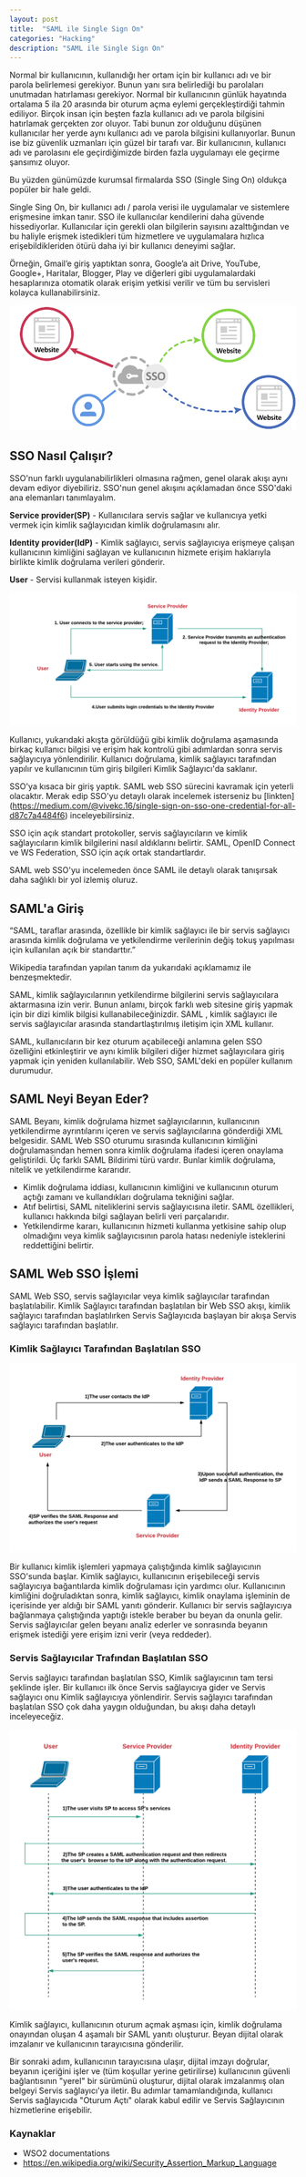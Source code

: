```yaml
---
layout: post
title:  "SAML ile Single Sign On" 
categories: "Hacking"
description: "SAML ile Single Sign On"
---
```


Normal bir kullanıcının, kullanıdığı her ortam için bir kullanıcı adı ve bir parola belirlemesi gerekiyor. Bunun yanı sıra belirlediği bu parolaları unutmadan hatırlaması gerekiyor. Normal bir kullanıcının günlük hayatında ortalama 5 ila 20 arasında bir oturum açma eylemi gerçekleştirdiği tahmin ediliyor. Birçok insan için beşten fazla kullanıcı adı ve parola bilgisini hatırlamak gerçekten zor oluyor. Tabi bunun zor olduğunu düşünen kullanıcılar her yerde aynı kullanıcı adı ve parola bilgisini kullanıyorlar. Bunun ise biz güvenlik uzmanları için güzel bir tarafı var. Bir kullanıcının, kullanıcı adı ve parolasını ele geçirdiğimizde birden fazla uygulamayı ele geçirme şansımız oluyor. 

Bu yüzden günümüzde kurumsal firmalarda SSO (Single Sing On) oldukça popüler bir hale geldi.

Single Sing On, bir kullanıcı adı / parola verisi ile uygulamalar ve sistemlere erişmesine imkan tanır. SSO ile kullanıcılar kendilerini daha güvende hissediyorlar. Kullanıcılar için gerekli olan bilgilerin sayısını azalttığından ve bu haliyle erişmek istedikleri tüm hizmetlere ve uygulamalara hızlıca erişebildikleriden ötürü daha iyi bir kullanıcı deneyimi sağlar.

Örneğin, Gmail’e giriş yaptıktan sonra, Google’a ait Drive, YouTube, Google+, Haritalar, Blogger, Play ve diğerleri gibi uygulamalardaki hesaplarınıza otomatik olarak erişim yetkisi verilir ve tüm bu servisleri kolayca kullanabilirsiniz.

![Single Sing On Login](../assets/images/2019-10-03/sso-onelogin-01.png)

## SSO Nasıl Çalışır?

SSO'nun farklı uygulanabilirlikleri olmasına rağmen, genel olarak akışı aynı devam ediyor diyebiliriz. SSO'nun genel akışını açıklamadan önce SSO'daki ana elemanları tanımlayalım.

**Service provider(SP)** -  Kullanıcılara servis sağlar ve kullanıcıya yetki vermek için kimlik sağlayıcıdan kimlik doğrulamasını alır.

**Identity provider(IdP)** - Kimlik sağlayıcı, servis sağlayıcıya erişmeye çalışan kullanıcının kimliğini sağlayan ve kullanıcının hizmete erişim haklarıyla birlikte kimlik doğrulama verileri gönderir.

**User** - Servisi kullanmak isteyen kişidir.

![Single Sing On Akışı](../assets/images/2019-10-03/sso-genel-akis.png)

Kullanıcı, yukarıdaki akışta görüldüğü gibi kimlik doğrulama aşamasında birkaç kullanıcı bilgisi ve erişim hak kontrolü gibi adımlardan sonra servis sağlayıcıya yönlendirilir. Kullanıcı doğrulama, kimlik sağlayıcı tarafından yapılır ve kullanıcının tüm giriş bilgileri Kimlik Sağlayıcı'da saklanır.

SSO'ya kısaca bir giriş yaptık. SAML web SSO sürecini kavramak için yeterli olacaktır. Merak edip SSO'yu detaylı olarak incelemek isterseniz bu [linkten] (https://medium.com/@vivekc.16/single-sign-on-sso-one-credential-for-all-d87c7a4484f6) inceleyebilirsiniz.

SSO için açık standart protokoller, servis sağlayıcıların ve kimlik sağlayıcıların kimlik bilgilerini nasıl aldıklarını belirtir. SAML, OpenID Connect ve WS Federation, SSO için açık ortak standartlardır.

SAML web SSO'yu incelemeden önce SAML ile detaylı olarak tanışırsak daha sağlıklı bir yol izlemiş oluruz.

## SAML'a Giriş

“SAML, taraflar arasında, özellikle bir kimlik sağlayıcı ile bir servis sağlayıcı arasında kimlik doğrulama ve yetkilendirme verilerinin değiş tokuş yapılması için kullanılan açık bir standarttır.”

Wikipedia tarafından yapılan tanım da yukarıdaki açıklamamız ile benzeşmektedir. 

SAML, kimlik sağlayıcılarının yetkilendirme bilgilerini servis sağlayıcılara aktarmasına izin verir. Bunun anlamı, birçok farklı web sitesine giriş yapmak için bir dizi kimlik bilgisi kullanabileceğinizdir. SAML , kimlik sağlayıcı ile servis sağlayıcılar arasında standartlaştırılmış iletişim için XML kullanır.

SAML, kullanıcıların bir kez oturum açabileceği anlamına gelen SSO özelliğini etkinleştirir ve aynı kimlik bilgileri diğer hizmet sağlayıcılara giriş yapmak için yeniden kullanılabilir. Web SSO, SAML'deki en popüler kullanım durumudur.

## SAML Neyi Beyan Eder?

SAML Beyanı, kimlik doğrulama hizmet sağlayıcılarının, kullanıcının yetkilendirme ayrıntılarını içeren ve servis sağlayıcılarına gönderdiği XML belgesidir. SAML Web SSO oturumu sırasında kullanıcının kimliğini doğrulamasından hemen sonra kimlik doğrulama ifadesi içeren onaylama geliştirildi. Üç farklı SAML Bildirimi türü vardır. Bunlar kimlik doğrulama, nitelik ve yetkilendirme kararıdır. 

- Kimlik doğrulama iddiası, kullanıcının kimliğini ve kullanıcının oturum açtığı zamanı ve kullandıkları doğrulama tekniğini sağlar.
- Atıf belirtisi, SAML niteliklerini servis sağlayıcısına iletir. SAML özellikleri, kullanıcı hakkında bilgi sağlayan belirli veri parçalarıdır.
- Yetkilendirme kararı, kullanıcının hizmeti kullanma yetkisine sahip olup olmadığını veya kimlik sağlayıcısının parola hatası nedeniyle isteklerini reddettiğini belirtir.

## SAML Web SSO İşlemi

SAML Web SSO, servis sağlayıcılar veya kimlik sağlayıcılar tarafından başlatılabilir. Kimlik Sağlayıcı tarafından başlatılan bir Web SSO akışı, kimlik sağlayıcı tarafından başlatılırken Servis Sağlayıcıda başlayan bir akışa Servis sağlayıcı tarafından başlatılır. 

### Kimlik Sağlayıcı Tarafından Başlatılan SSO

![Kimlik Sağlayıcı Tarafından Başlatılan SSO](../assets/images/2019-10-03/idp-baslatilan-sso.png)

Bir kullanıcı kimlik işlemleri yapmaya çalıştığında kimlik sağlayıcının SSO'sunda başlar. Kimlik sağlayıcı, kullanıcının erişebileceği servis sağlayıcıya bağantılarda kimlik doğrulaması için yardımcı olur. Kullanıcının kimliğini doğruladıktan sonra, kimlik sağlayıcı, kimlik onaylama işleminin de içerisinde yer aldığı bir SAML yanıtı gönderir. Kullanıcı bir servis sağlayıcıya bağlanmaya çalıştığında yaptığı istekle beraber bu beyan da onunla gelir. Servis sağlayıcılar gelen beyanı analiz ederler ve sonrasında beyanın erişmek istediği yere erişim izni verir (veya reddeder).

### Servis Sağlayıcılar Trafından Başlatılan SSO

Servis sağlayıcı tarafından başlatılan SSO, Kimlik sağlayıcının tam tersi şeklinde işler. Bir kullanıcı ilk önce Servis sağlayıcıya gider ve Servis sağlayıcı onu Kimlik sağlayıcıya yönlendirir. Servis sağlayıcı tarafından başlatılan SSO çok daha yaygın olduğundan, bu akışı daha detaylı inceleyeceğiz.

![Servis Sağlayıcı Tarafından Başlatılan SSO](../assets/images/2019-10-03/sp-baslatilan-sso.png)

Kimlik sağlayıcı, kullanıcının oturum açmak aşması için, kimlik doğrulama onayından oluşan 4 aşamalı bir SAML yanıtı oluşturur. Beyan dijital olarak imzalanır ve kullanıcının tarayıcısına gönderilir.

Bir sonraki adım, kullanıcının tarayıcısına ulaşır, dijital imzayı doğrular, beyanın içeriğini işler ve (tüm koşullar yerine getirilirse) kullanıcının güvenli bağlantısının "yerel" bir sürümünü oluşturur, dijital olarak imzalanmış olan belgeyi Servis sağlayıcı'ya iletir. Bu adımlar tamamlandığında, kullanıcı Servis sağlayıcıda "Oturum Açtı" olarak kabul edilir ve Servis Sağlayıcının hizmetlerine erişebilir. 


### Kaynaklar

* WSO2 documentations
* https://en.wikipedia.org/wiki/Security_Assertion_Markup_Language
